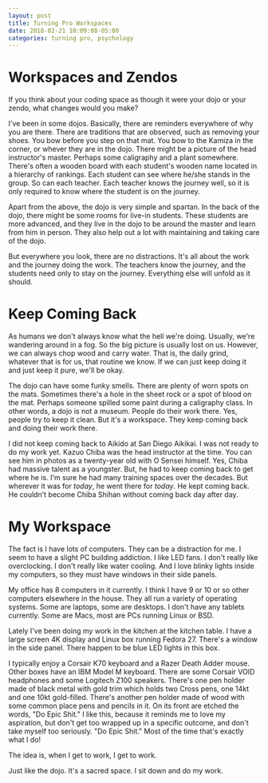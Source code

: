 ```yaml
---
layout: post
title: Turning Pro Workspaces
date: 2018-02-21 10:09:08-05:00
categories: turning pro, psychology
---
```


# Workspaces and Zendos

If you think about your coding space as though it were your dojo or your zendo, what changes would you make?

I've been in some dojos.  Basically, there are reminders everywhere of why you are there.  There are traditions that are observed, such as removing your shoes.  You bow before you step on that mat.  You bow to the Kamiza in the corner, or whever they are in the dojo.  There might be a picture of the head instructor's master.  Perhaps some caligraphy and a plant somewhere.  There's often a wooden board with each student's wooden name located in a hierarchy of rankings.  Each student can see where he/she stands in the group.  So can each teacher.  Each teacher knows the journey well,  so it is only required to know where the student is on the journey.

Apart from the above, the dojo is very simple and spartan.  In the back of the dojo, there might be some rooms for live-in students.  These students are more advanced, and they live in the dojo to be around the master and learn from him in person.  They also help out a lot with maintaining and taking care of the dojo.

But everywhere you look, there are no distractions.  It's all about the work and the journey doing the work.  The teachers know the journey, and the students need only to stay on the journey.  Everything else will unfold as it should.

# Keep Coming Back

As humans we don't always know what the hell we're doing.  Usually, we're wandering around in a fog.  So the big picture is usually lost on us.  However, we can always chop wood and carry water.  That is, the daily grind, whatever that is for us, that routine we know.  If we can just keep doing it and just keep it pure, we'll be okay.

The dojo can have some funky smells.  There are plenty of worn spots on the mats.  Sometimes there's a hole in the sheet rock or a spot of blood on the mat.  Perhaps someone spilled some paint during a caligraphy class.  In other words, a dojo is not a museum.  People do their work there.  Yes, people try to keep it clean.  But it's a workspace.  They keep coming back and doing their work there.

I did not keep coming back to Aikido at San Diego Aikikai.  I was not ready to do my work yet.  Kazuo Chiba was the head instructor at the time.  You can see him in photos as a twenty-year old with O Sensei himself.  Yes, Chiba had massive talent as a youngster.  But, he had to keep coming back to get where he is.  I'm sure he had many training spaces over the decades.  But wherever it was for _today_, he went there for _today_.  He kept coming back.  He couldn't become Chiba Shihan without coming back day after day.

# My Workspace

The fact is I have lots of computers.  They can be a distraction for me.  I seem to have a slight PC building addiction.  I like LED fans.  I don't really like overclocking.  I don't really like water cooling.  And I love blinky lights inside my computers, so they must have windows in their side panels.

My office has 8 computers in it currently.  I think I have 9 or 10 or so other computers elsewhere in the house.  They all run a variety of operating systems.  Some are laptops, some are desktops.  I don't have any tablets currently.  Some are Macs, most are PCs running Linux or BSD.  

Lately I've been doing my work in the kitchen at the kitchen table.  I have a large screen 4K display and Linux box running Fedora 27.  There's a window in the side panel.  There happen to be blue LED lights in this box.  

I typically enjoy a Corsair K70 keyboard and a Razer Death Adder mouse.  Other boxes have an IBM Model M keyboard.  There are some Corsair VOID headphones and some Logitech Z100 speakers.  There's one pen holder made of black metal with gold trim which holds two Cross pens, one 14kt and one 10kt gold-filled.  There's another pen holder made of wood with some common place pens and pencils in it.  On its front are etched the words, "Do Epic Shit."  I like this, because it reminds me to love my aspiration, but don't get too wrapped up in a specific outcome, and don't take myself too seriously.  "Do Epic Shit."  Most of the time that's exactly what I do!

The idea is, when I get to work, I get to work.

Just like the dojo.  It's a sacred space.  I sit down and do my work.